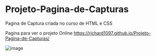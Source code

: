 # Projeto-Pagina-de-Capturas
Pagina de Captura criada no curso de HTML e CSS

Pagina para ver o projeto Online 
https://richard1097.github.io/Projeto-Pagina-de-Capturas/

![image](https://user-images.githubusercontent.com/66485478/147992021-f1c50544-a4b7-483d-84d3-852b155968bb.png)
